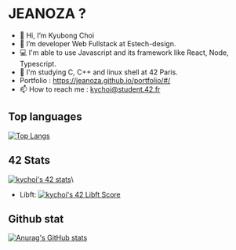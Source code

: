 # JEANOZA ?

- 👋 Hi, I’m Kyubong Choi
- 👀 I’m developer Web Fullstack at Estech-design.
- 💻 I'm able to use Javascript and its framework like React, Node, Typescript.
- 🌱 I'm studying C, C++ and linux shell at 42 Paris.
- Portfolio : https://jeanoza.github.io/portfolio/#/
- 📫 How to reach me : kychoi@student.42.fr

## Top languages

[![Top Langs](https://github-readme-stats.vercel.app/api/top-langs/?username=jeanoza&layout=compact&theme=tokyonight)](https://github.com/anuraghazra/github-readme-stats)

## 42 Stats

[![kychoi's 42 stats](https://badge42.vercel.app/api/v2/cl3h7pd9i007309lcn3cxrbo9/stats?cursusId=21&coalitionId=48)](https://github.com/JaeSeoKim/badge42)\

- Libft: [![kychoi's 42 Libft Score](https://badge42.vercel.app/api/v2/cl3h7pd9i007309lcn3cxrbo9/project/2415537)](https://github.com/JaeSeoKim/badge42)

## Github stat

[![Anurag's GitHub stats](https://github-readme-stats.vercel.app/api?username=jeanoza&theme=tokyonight)](https://github.com/anuraghazra/github-readme-stats)

